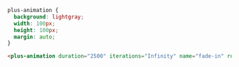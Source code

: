 ```css [style]
plus-animation {
  background: lightgray;
  width: 100px;
  height: 100px;
  margin: auto;
}
```

```html [template]
<plus-animation duration="2500" iterations="Infinity" name="fade-in" run></plus-animation>
```

